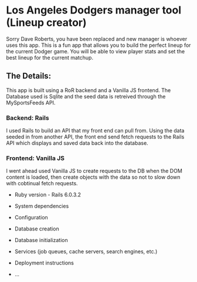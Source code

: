 # Los Angeles Dodgers manager tool (Lineup creator)

Sorry Dave Roberts, you have been replaced and new manager is whoever uses this app. This is a fun app that allows you to build the perfect lineup for the current Dodger game. You will be able to view player stats and set the best lineup for the current matchup. 


## The Details:

This app is built using a RoR backend and a Vanilla JS frontend. The Database used is Sqlite and the seed data is retreived through the MySportsFeeds API. 


### Backend: Rails 
I used Rails to build an API that my front end can pull from. Using the data seeded in from another API, the front end send fetch requests to the Rails API which displays and saved data back into the database. 

### Frontend: Vanilla JS
I went ahead used Vanilla JS to create requests to the DB when the DOM content is loaded, then create objects with the data so not to slow down with cobtinual fetch requests. 


* Ruby version - Rails 6.0.3.2

* System dependencies

* Configuration

* Database creation 

* Database initialization

* Services (job queues, cache servers, search engines, etc.)

* Deployment instructions

* ...
